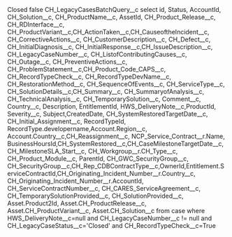 <?xml version="1.0" encoding="UTF-8"?>
<CustomMetadata xmlns="http://soap.sforce.com/2006/04/metadata" xmlns:xsi="http://www.w3.org/2001/XMLSchema-instance" xmlns:xsd="http://www.w3.org/2001/XMLSchema">
    <label>Closed</label>
    <protected>false</protected>
    <values>
        <field>CH_LegacyCasesBatchQuery__c</field>
        <value xsi:type="xsd:string">select id, Status, AccountId, CH_Solution__c, CH_ProductName__c, AssetId, CH_Product_Release__c, CH_RDInterface__c, CH_ProductVariant__c,CH_ActionTaken__c,CH_CauseoftheIncident__c, CH_CorrectiveActions__c, CH_CustomerDescription__c, CH_Defect__c, CH_InitialDiagnosis__c, CH_InitialResponse__c,CH_IssueDescription__c, CH_LegacyCaseNumber__c, CH_ListofContributingCauses__c, CH_Outage__c, CH_PreventiveActions__c, CH_ProblemStatement__c,CH_Product_Code_CAPS__c, CH_RecordTypeCheck__c, CH_RecordTypeDevName__c, CH_RestorationMethod__c, CH_SequenceOfEvents__c, CH_ServiceType__c, CH_SolutionDetails__c,CH_Summary__c, CH_SummaryofAnalysis__c, CH_TechnicalAnalysis__c, CH_TemporarySolution__c, Comment__c, Country__c, Description, EntitlementId, HWS_DeliveryNote__c,ProductId, Severity__c, Subject,CreatedDate, CH_SystemRestoredTargetDate__c, CH_Initial_Assignment__c, RecordTypeId, RecordType.developername,Account.Region__c, Account.Country__c,CH_Reassignment__c, NCP_Service_Contract__r.Name, BusinessHoursId,CH_SystemRestored__c,CH_CaseMilestoneTargetDate__c, CH_MilestoneSLA_Start__c, CH_Workgroup__r.CH_Type__c, CH_Product_Module__c, ParentId, CH_GWC_SecurityGroup__c, CH_SecurityGroup__c,CH_Rep_CDBContractType__c,OwnerId,Entitlement.ServiceContractId,CH_Originating_Incident_Number__r.Country__c, CH_Originating_Incident_Number__r.AccountId, CH_ServiceContractNumber__c, CH_CARES_ServiceAgreement__c, CH_TemporarySolutionProvided__c, CH_SolutionProvided__c, Asset.Product2Id, Asset.CH_ProductRelease__c, Asset.CH_ProductVariant__c, Asset.CH_Solution__c  from case where HWS_DeliveryNote__c=null and CH_LegacyCaseNumber__c != null and CH_LegacyCaseStatus__c=&apos;Closed&apos; and CH_RecordTypeCheck__c=True</value>
    </values>
</CustomMetadata>

